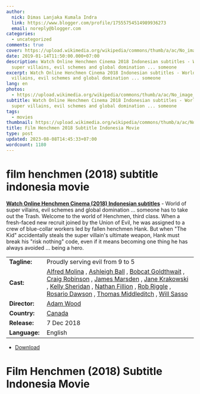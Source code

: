 ```yaml
---
author:
  nick: Dimas Lanjaka Kumala Indra
  link: https://www.blogger.com/profile/17555754514989936273
  email: noreply@blogger.com
categories:
  - uncategorized
comments: true
cover: https://upload.wikimedia.org/wikipedia/commons/thumb/a/ac/No_image_available.svg/2048px-No_image_available.svg.png
date: 2019-01-14T11:50:00.000+07:00
description: Watch Online Henchmen Cinema 2018 Indonesian subtitles - World of
  super villains, evil schemes and global domination ... someone
excerpt: Watch Online Henchmen Cinema 2018 Indonesian subtitles - World of super
  villains, evil schemes and global domination ... someone
lang: en
photos:
  - https://upload.wikimedia.org/wikipedia/commons/thumb/a/ac/No_image_available.svg/2048px-No_image_available.svg.png
subtitle: Watch Online Henchmen Cinema 2018 Indonesian subtitles - World of
  super villains, evil schemes and global domination ... someone
tags:
  - movies
thumbnail: https://upload.wikimedia.org/wikipedia/commons/thumb/a/ac/No_image_available.svg/2048px-No_image_available.svg.png
title: Film Henchmen 2018 Subtitle Indonesia Movie
type: post
updated: 2023-08-08T14:45:33+07:00
wordcount: 1180
---
```


<h1 for="title" class="notranslate">film henchmen (2018) subtitle indonesia  movie</h1>  <div>  <div class="entry-content entry-content-single" itemprop="description">  <p> <span class="notranslate"> <strong><a href="http://webmanajemen.com/search/?q=henchmen%202018">Watch Online Henchmen Cinema (2018) Indonesian subtitles</a></strong> - World of super villains, evil schemes and global domination ... someone has to take out the Trash.</span> <span class="notranslate"> Welcome to the world of Henchmen, third class.</span> <span class="notranslate"> When a fresh-faced new recruit joined by the Union of Evil, he was assigned to a crew of blue-collar workers led by fallen henchmen Hank.</span> <span class="notranslate"> But when "The Kid" accidentally steals the super villain's ultimate weapon, Hank must break his "risk nothing" code, even if it means becoming one thing he has always avoided ... being a hero.</span> </p>  <table>  <tbody><tr>  <td width="20%"> <span class="notranslate"> <strong>Tagline:</strong></span> </td>  <td> <span class="notranslate"> Proudly serving evil from 9 to 5</span> </td>  </tr>  <tr>  <td width="20%"> <span class="notranslate"> <strong>Cast:</strong></span> </td>  <td> <span class="notranslate"> <span><span><a href="http://webmanajemen.com/search/?q=cast%20alfred%20molina" rel="tag">Alfred Molina</a></span></span> , <span><span><a href="http://webmanajemen.com/search/?q=cast%20ashleigh%20ball" rel="tag">Ashleigh Ball</a></span></span> , <span><span><a href="http://webmanajemen.com/search/?q=cast%20bobcat%20goldthwait" rel="tag">Bobcat Goldthwait</a></span></span> , <span><span><a href="http://webmanajemen.com/search/?q=cast%20craig%20robinson" rel="tag">Craig Robinson</a></span></span> , <span><span><a href="http://webmanajemen.com/search/?q=cast%20james%20marsden" rel="tag">James Marsden</a></span></span> , <span><span><a href="http://webmanajemen.com/search/?q=cast%20jane%20krakowski" rel="tag">Jane Krakowski</a></span></span> , <span><span><a href="http://webmanajemen.com/search/?q=cast%20kelly%20sheridan" rel="tag">Kelly Sheridan</a></span></span> , <span><span><a href="http://webmanajemen.com/search/?q=cast%20nathan%20fillion" rel="tag">Nathan Fillion</a></span></span> , <span><span><a href="http://webmanajemen.com/search/?q=cast%20rob%20riggle" rel="tag">Rob Riggle</a></span></span> , <span><span><a href="http://webmanajemen.com/search/?q=cast%20rosario%20dawson" rel="tag">Rosario Dawson</a></span></span> , <span><span><a href="http://webmanajemen.com/search/?q=cast%20thomas%20middleditch" rel="tag">Thomas Middleditch</a></span></span> , <span><span><a href="http://webmanajemen.com/search/?q=cast%20will%20sasso" rel="tag">Will Sasso</a></span></span></span> </td>  </tr>  <tr>  <td width="20%"> <span class="notranslate"> <strong>Director:</strong></span> </td>  <td> <span class="notranslate"> <span><span><a href="http://webmanajemen.com/search/?q=director%20adam%20wood" rel="tag">Adam Wood</a></span></span></span> </td>  </tr>  <tr>  <td width="20%"> <span class="notranslate"> <strong>Country:</strong></span> </td>  <td> <span class="notranslate"> <span><a href="http://webmanajemen.com/search/?q=country%20canada" rel="tag">Canada</a></span></span> </td>  </tr>  <tr>  <td width="20%"> <span class="notranslate"> <strong>Release:</strong></span> </td>  <td><time itemprop="dateCreated" datetime="2018-12-07T00:00:00+00:00"><span class="notranslate"> <span>7 Dec 2018</span></span> </time></td>  </tr>  <tr>  <td width="20%"> <span class="notranslate"> <strong>Language:</strong></span> </td>  <td> <span class="notranslate"> <span property="inLanguage">English</span></span> </td>  </tr>  </tbody></table>  <p></p>  <div id="download" class="gmr-download-wrap clearfix"><ul class="list-inline gmr-download-list clearfix"><li> <a href="https://www.webmanajemen.com/page/safelink.html?url=aHR0cDovL212ZG93bjIxLmNvbS9oZW5jaG1lbi0yMDE4Lw==" class="button" rel="nofollow" target="_blank" title="Download link 1 Henchmen (2018)"><span class="icon_download" aria-hidden="true"></span></a> <span class="notranslate"> <a href="https://www.webmanajemen.com/page/safelink.html?url=aHR0cDovL212ZG93bjIxLmNvbS9oZW5jaG1lbi0yMDE4Lw==" class="button" rel="nofollow" target="_blank" title="Download link 1 Henchmen (2018)">Download</a></span> </li></ul></div>  <div class="gmr-grid idmuvi-core"><div class="row grid-container"><div class="clearfix"></div></div></div>  </div>  <h1 for="title"> <span class="notranslate"> Film Henchmen (2018) Subtitle Indonesia Movie</span> </h1>  </div>  <script src="https://codepen.io/dimaslanjaka/pen/aQRrbR.js"></script>